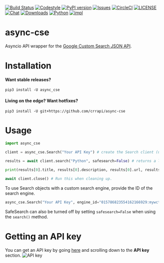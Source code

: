 [![Build Status](https://travis-ci.org/crrapi/async-cse.png?branch=master)](https://travis-ci.org/crrapi/async-cse)
[![Codestyle](https://img.shields.io/badge/code%20style-black-000000.svg)](https://img.shields.io/badge/code%20style-black-000000.svg)
[![PyPI version](https://badge.fury.io/py/async-cse.svg)](https://badge.fury.io/py/async-cse)
[![Issues](https://img.shields.io/github/issues/crrapi/async-cse.svg?colorB=00FFFF)](https://img.shields.io/github/issues/crrapi/async-cse.svg?colorB=00FFFF)
[![CircleCI](https://circleci.com/gh/crrapi/async-cse.svg?style=svg)](https://circleci.com/gh/crrapi/async-cse)
[![LICENSE](https://img.shields.io/pypi/l/async-cse.svg)](https://img.shields.io/pypi/l/async-cse.svg)
[![Chat](https://img.shields.io/discord/516199479909810176.svg)](https://img.shields.io/discord/516199479909810176.svg)
[![Downloads](https://img.shields.io/pypi/dd/async-cse.svg)](https://img.shields.io/pypi/dd/async-cse.svg)
[![Python](https://img.shields.io/pypi/pyversions/async-cse.svg)](https://img.shields.io/pypi/pyversions/async-cse.svg)
[![impl](https://img.shields.io/pypi/implementation/async-cse.svg)](https://img.shields.io/pypi/implementation/async-cse.svg)
# async-cse
Asyncio API wrapper for the [Google Custom Search JSON API](https://developers.google.com/custom-search/v1/overview).
# Installation

#### Want stable releases?
`pip3 install -U async_cse`
#### Living on the edge? Want hotfixes?
`pip3 install -U git+https://github.com/crrapi/async-cse`
# Usage
```python
import async_cse

client = async_cse.Search("Your API Key") # create the Search client (uses Google by default!)

results = await client.search("Python", safesearch=False) # returns a list of async_cse.Result objects

print(results[0].title, results[0].description, results[0].url, results[0].image_url) # Title, snippet, URL, and Image URL

await client.close() # Run this when cleaning up.
```
To use Search objects with a custom search engine, provide the ID of the search engine.
```python
async_cse.Search("Your API Key", engine_id="015786823554162166929:mywctwj8es4")
```
SafeSearch can also be turned off by setting `safesearch=False` when using the `search()` method.
# Getting an API key
You can get an API key by going [here](https://developers.google.com/custom-search/v1/overview) and scrolling down to the **API key** section.
![API key](https://i.imgur.com/pHXFiI8.png "Getting an API key")
